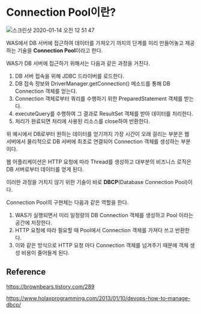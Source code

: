 # Connection Pool이란?

![스크린샷 2020-01-14 오전 12 51 47](https://user-images.githubusercontent.com/43809168/72270193-209ed400-3668-11ea-8d23-29b56d8cb5d4.png)

WAS에서 DB 서버에 접근하여 데이터를 가져오기 까지의 단계를 미리 만들어놓고 제공하는 기술을 **Connection Pool**이라고 한다.

WAS가 DB 서버에 접근하기 위해서는 다음과 같은 과정을 거친다.

1. DB 서버 접속을 위해 JDBC 드라이버를 로드한다.
2. DB 접속 정보와 DriverManager.getConnection() 메소드를 통해 DB Connection 객체를 얻는다.
3. Connection 객체로부터 쿼리를 수행하기 위한 PreparedStatement 객체를 받는다.
4. executeQuery를 수행하여 그 결과로 ResultSet 객체를 받아 데이터를 처리한다.
5. 처리가 완료되면 처리에 사용된 리소스를 close하여 반환한다.

위 예시에서 DB로부터 원하는 데이터를 얻기까지 가장 시간이 오래 걸리는 부분은 웹 서버에서 물리적으로 DB 서버에 최초로 연결되어 Connection 객체를 생성하는 부분이다.

웹 어플리케이션은 HTTP 요청에 따라 Thread를 생성하고 대부분의 비즈니스 로직은 DB 서버로부터 데이터를 얻게 된다.

이러한 과정을 거치지 않기 위한 기술이 바로 **DBCP**(Database Connection Pool)이다.

Connection Pool의 구현체는 다음과 같은 역할을 한다.

1. WAS가 실행되면서 미리 일정량의 DB Connection 객체를 생성하고 Pool 이라는 공간에 저장한다.
2. HTTP 요청에 따라 필요할 때 Pool에서 Connection 객체를 가져다 쓰고 반환한다.
3. 이와 같은 방식으로 HTTP 요청 마다 Connection 객체를 넘겨주기 때문에 객체 생성 비용이 줄어들게 된다.


## Reference

https://brownbears.tistory.com/289

https://www.holaxprogramming.com/2013/01/10/devops-how-to-manage-dbcp/
